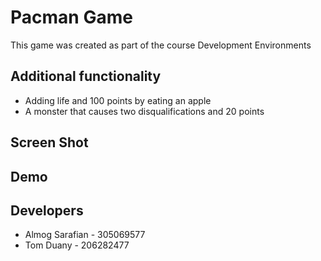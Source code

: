 # Pacman Game

This game was created as part of the course Development Environments

## Additional functionality

  * Adding life and 100 points by eating an apple
  * A monster that causes two disqualifications and 20 points

## Screen Shot


## Demo


## Developers

  * Almog Sarafian - 305069577
  * Tom Duany - 206282477

